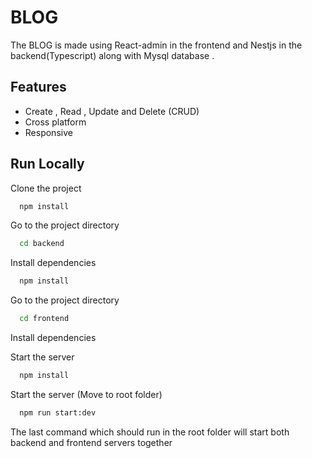 
# BLOG

The BLOG is made using React-admin in the frontend and Nestjs in the backend(Typescript) along with Mysql database .

## Features
- Create , Read , Update and Delete (CRUD)
- Cross platform
- Responsive

  
## Run Locally

Clone the project

```bash
  npm install
```

Go to the project directory

```bash
  cd backend 
```
Install dependencies
```bash
  npm install
```

Go to the project directory

```bash
  cd frontend 
```
Install dependencies

Start the server
```bash
  npm install
```
Start the server (Move to root folder)
```bash
  npm run start:dev
```
The last command which should run in the root folder will start both backend and frontend servers together
  
